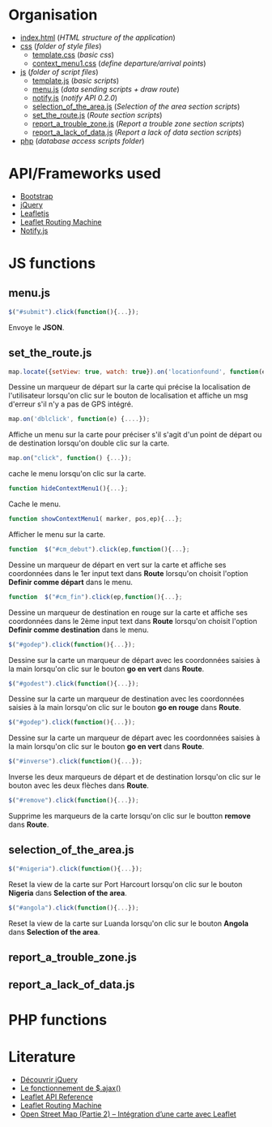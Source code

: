 # Organisation
* [index.html](index.html) (*HTML structure of the application*)
* [css](css) (*folder of style files*)
  * [template.css](css/template.css) (*basic css*)
  * [context_menu1.css](css/context_menu1.css) (*define departure/arrival points*)
* [js](js) (*folder of script files*)
  * [template.js](js/template.js) (*basic scripts*)
  * [menu.js](js/menu.js) (*data sending scripts + draw route*)
  * [notify.js](js/notify.js) (*notify API 0.2.0*)
  * [selection_of_the_area.js](js/selection_of_the_area.js) (*Selection of the area section scripts*)
  * [set_the_route.js](js/set_the_route.js) (*Route section scripts*)
  * [report_a_trouble_zone.js](js/report_a_trouble_zone.js) (*Report a trouble zone section scripts*)
  * [report_a_lack_of_data.js](js/report_a_lack_of_data.js) (*Report a lack of data section scripts*)
* [php](php) (*database access scripts folder*)

# API/Frameworks used
* [Bootstrap](http://getbootstrap.com/)
* [jQuery](https://jquery.com/)
* [Leafletjs](http://leafletjs.com/)
* [Leaflet Routing Machine](http://www.liedman.net/leaflet-routing-machine/)
* [Notify.js](https://notifyjs.com/)

# JS functions
## menu.js
```js
$("#submit").click(function(){...});
```
Envoye le **JSON**.
## set_the_route.js
```js
map.locate({setView: true, watch: true}).on('locationfound', function(e){...}).on('locationerror', function(e){});
```
Dessine un marqueur de départ sur la carte qui précise la localisation de l'utilisateur lorsqu'on clic sur le bouton de localisation et affiche un msg d'erreur s'il n'y a pas de GPS intégré.
```js
map.on('dblclick', function(e) {....});
```
Affiche un menu sur la carte pour préciser s'il s'agit d'un point de départ ou de destination lorsqu'on double clic sur la carte.
```js
map.on("click", function() {...});
```
cache le menu lorsqu'on clic sur la carte.
```js
function hideContextMenu1(){...};
```
Cache le menu.
```js
function showContextMenu1( marker, pos,ep){...};
```
Afficher le menu sur la carte.
```js
function  $("#cm_debut").click(ep,function(){...};
```
Dessine un marqueur de départ en vert sur la carte et affiche ses coordonnées dans le 1er input text dans **Route** lorsqu'on choisit l'option **Definir comme départ** dans le menu.
```js
function  $("#cm_fin").click(ep,function(){...};
```
Dessine un marqueur de destination en rouge sur la carte et affiche ses coordonnées dans le 2ème input text dans **Route** lorsqu'on choisit l'option **Definir comme destination** dans le menu.
```js
$("#godep").click(function(){...});
```
Dessine sur la carte un marqueur de départ avec les coordonnées saisies à la main lorsqu'on clic sur le bouton **go en vert** dans **Route**.
```js
$("#godest").click(function(){...});
```
Dessine sur la carte un marqueur de destination avec les coordonnées saisies à la main lorsqu'on clic sur le bouton **go en rouge** dans **Route**.
```js
$("#godep").click(function(){...});
```
Dessine sur la carte un marqueur de départ avec les coordonnées saisies à la main lorsqu'on clic sur le bouton **go en vert** dans **Route**.
```js
$("#inverse").click(function(){...});
```
Inverse les deux marqueurs de départ et de destination lorsqu'on clic sur le bouton avec les deux flèches dans **Route**.
```js
$("#remove").click(function(){...});
```
Supprime les marqueurs de la carte lorsqu'on clic sur le boutton **remove** dans **Route**.
## selection_of_the_area.js
```js
$("#nigeria").click(function(){...});
```
Reset la view de la carte sur Port Harcourt lorsqu'on clic sur le bouton **Nigeria** dans **Selection of the area**.
```js
$("#angola").click(function(){...});
```
Reset la view de la carte sur Luanda lorsqu'on clic sur le bouton **Angola** dans **Selection of the area**.
## report_a_trouble_zone.js
## report_a_lack_of_data.js
# PHP functions
# Literature
* [Découvrir jQuery](https://openclassrooms.com/courses/jquery-ecrivez-moins-pour-faire-plus/decouvrir-jquery)
* [Le fonctionnement de $.ajax()](https://openclassrooms.com/courses/un-site-web-dynamique-avec-jquery/le-fonctionnement-de-ajax)
* [Leaflet API Reference](http://leafletjs.com/reference.html)
* [Leaflet Routing Machine](http://www.liedman.net/leaflet-routing-machine/#getting-started)
* [Open Street Map (Partie 2) – Intégration d’une carte avec Leaflet](https://blog.netapsys.fr/open-street-map-partie-2-integration-dune-carte-avec-leaflet/)
